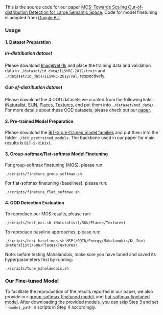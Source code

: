 This is the source code for our paper [MOS: Towards Scaling Out-of-distribution Detection for Large Semantic Space]().
Code for model finetuning is adapted from [Google BiT](https://github.com/google-research/big_transfer).

### Usage

#### 1. Dataset Preparation

##### In-distribution dataset

Please download [ImageNet-1k](http://www.image-net.org/challenges/LSVRC/2012/index) and place the training data and validation data in
`./dataset/id_data/ILSVRC-2012/train` and  `./dataset/id_data/ILSVRC-2012/val`, respectively.

##### Out-of-distribution dataset

Please download the 4 OOD datasets we curated from the following links:
<a href="http://pages.cs.wisc.edu/~huangrui/imagenet_ood_dataset/iNaturalist.tar.gz" target="_blank">iNaturalist</a>,
<a href="http://pages.cs.wisc.edu/~huangrui/imagenet_ood_dataset/SUN.tar.gz" target="_blank">SUN</a>,
<a href="http://pages.cs.wisc.edu/~huangrui/imagenet_ood_dataset/Places.tar.gz" target="_blank">Places</a>,
[Textures](https://www.robots.ox.ac.uk/~vgg/data/dtd/),
and put them into `./dataset/ood_data/`. For more details about these OOD datasets, please check out our [paper]().

#### 2. Pre-trained Model Preparation

Please download the [BiT-S pre-trained model families](https://github.com/google-research/big_transfer)
and put them into the folder `./bit_pretrained_models`.
The backbone used in our paper for main results is `BiT-S-R101x1`.

#### 3. Group-softmax/Flat-softmax Model Finetuning

For group-softmax finetuning (MOS), please run:

```
./scripts/finetune_group_softmax.sh
```

For flat-softmax finetuning (baselines), please run:

```
./scripts/finetune_flat_softmax.sh
```


#### 4. OOD Detection Evaluation

To reproduce our MOS results, please run:
```
./scripts/test_mos.sh iNaturalist(/SUN/Places/Textures)
```

To reproduce baseline approaches, please run:
```
./scripts/test_baselines.sh MSP(/ODIN/Energy/Mahalanobis/KL_Div) iNaturalist(/SUN/Places/Textures)
```

Note: before testing Mahalanobis, make sure you have tuned and saved its hyperparameters first by running:
```
./scripts/tune_mahalanobis.sh
```

### Our Fine-tuned Model

To facilitate the reproduction of the results reported in our paper, we also provide our 
<a href="http://pages.cs.wisc.edu/~huangrui/finetuned_model/BiT-S-R101x1-group-finetune.pth.tar" target="_blank">group-softmax finetuned model</a>, 
and
<a href="http://pages.cs.wisc.edu/~huangrui/finetuned_model/BiT-S-R101x1-flat-finetune.pth.tar" target="_blank">flat-softmax finetuned model</a>.
After downloading the provided models, you can skip Step 3
and set `--model_path` in scripts in Step 4 accordingly.
